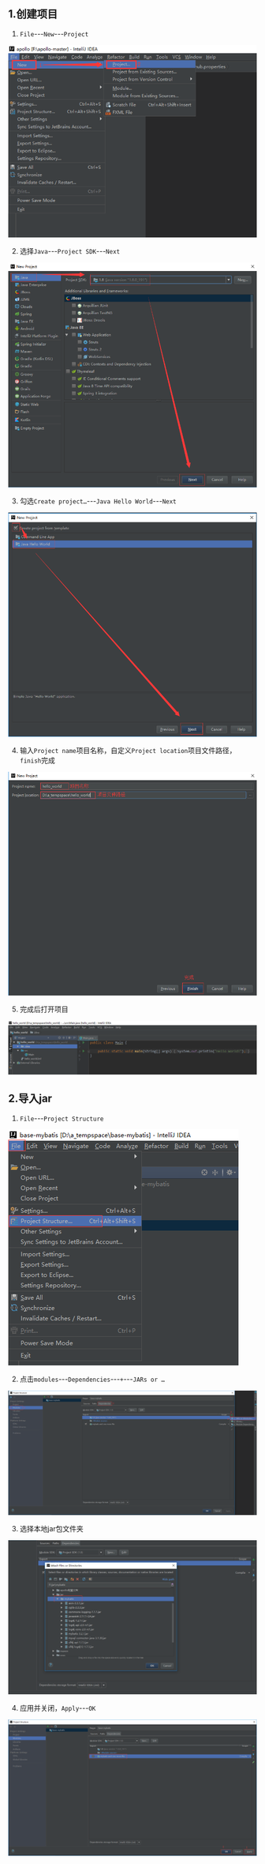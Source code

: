 ## 1.创建项目

1. `File`---`New`---`Project`

![10](./helloWorld/10.png)

2. 选择`Java`---`Project SDK`---`Next`

![20](./helloWorld/20.png)

3. 勾选`Create project…`---`Java Hello World`---`Next`

![30](./helloWorld/30.png)

4. 输入`Project name`项目名称，自定义`Project location`项目文件路径，`finish`完成

![40](./helloWorld/40.png)

5. 完成后打开项目

![50](./helloWorld/50.png)

## 2.导入jar

1. `File`---`Project Structure`

![60](./helloWorld/60.png)

2. 点击`modules`---`Dependencies`---`+`---`JARs or …`

![70](./helloWorld/70.png)

3. 选择本地jar包文件夹

![80](./helloWorld/80.png)

4. 应用并关闭，`Apply`---`OK`

![90](./helloWorld/90.png)